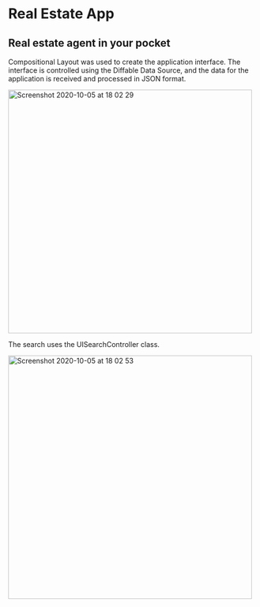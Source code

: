 # Real Estate App
## Real estate agent in your pocket

Compositional Layout was used to create the application interface. The interface is controlled using the Diffable Data Source, and the data for the application is received and processed in JSON format. 

<img width="493" alt="Screenshot 2020-10-05 at 18 02 29" src="https://user-images.githubusercontent.com/55511062/95105707-d69ad880-0737-11eb-8c37-b2feeec7baf7.png">

The search uses the UISearchController class.

<img width="493" alt="Screenshot 2020-10-05 at 18 02 53" src="https://user-images.githubusercontent.com/55511062/95105769-eca89900-0737-11eb-9429-0fe75b809c6c.png">
